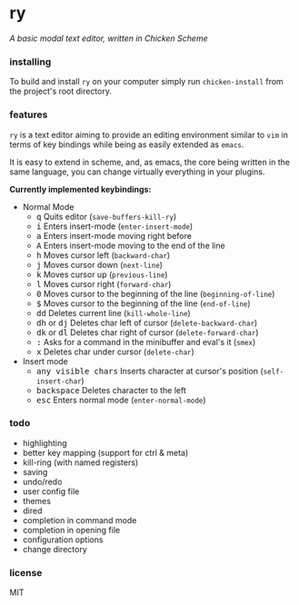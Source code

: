 # ry

_A basic modal text editor, written in Chicken Scheme_

### installing

To build and install `ry` on your computer simply run `chicken-install` from the
project's root directory.

### features

`ry` is a text editor aiming to provide an editing environment similar to `vim`
in terms of key bindings while being as easily extended as `emacs`.

It is easy to extend in scheme, and, as emacs, the core being written in the same
language, you can change virtually everything in your plugins.

**Currently implemented keybindings:**

- Normal Mode
  - <kbd>q</kbd> Quits editor (`save-buffers-kill-ry`)
  - <kbd>i</kbd> Enters insert-mode (`enter-insert-mode`)
  - <kbd>a</kbd> Enters insert-mode moving right before
  - <kbd>A</kbd> Enters insert-mode moving to the end of the line
  - <kbd>h</kbd> Moves cursor left (`backward-char`)
  - <kbd>j</kbd> Moves cursor down (`next-line`)
  - <kbd>k</kbd> Moves cursor up (`previous-line`)
  - <kbd>l</kbd> Moves cursor right (`forward-char`)
  - <kbd>0</kbd> Moves cursor to the beginning of the line (`beginning-of-line`)
  - <kbd>$</kbd> Moves cursor to the beginning of the line (`end-of-line`)
  - <kbd>d</kbd><kbd>d</kbd> Deletes current line (`kill-whole-line`)
  - <kbd>d</kbd><kbd>h</kbd> or <kbd>d</kbd><kbd>j</kbd> Deletes char left of cursor  (`delete-backward-char`)
  - <kbd>d</kbd><kbd>k</kbd> or <kbd>d</kbd><kbd>l</kbd> Deletes char right of cursor  (`delete-forward-char`)
  - <kbd>:</kbd> Asks for a command in the minibuffer and eval's it (`smex`)
  - <kbd>x</kbd> Deletes char under cursor (`delete-char`)
- Insert mode
  - <kbd>any visible chars</kbd> Inserts character at cursor's position (`self-insert-char`)
  - <kbd>backspace</kbd> Deletes character to the left
  - <kbd>esc</kbd> Enters normal mode  (`enter-normal-mode`)

### todo

- highlighting
- better key mapping (support for ctrl & meta)
- kill-ring (with named registers)
- saving
- undo/redo
- user config file
- themes
- dired
- completion in command mode
- completion in opening file
- configuration options
- change directory

### license

MIT
